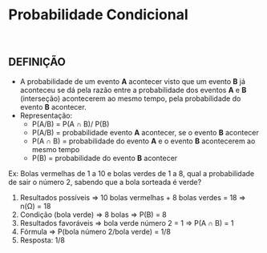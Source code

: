 # Probabilidade Condicional

<br>

## DEFINIÇÃO
* A probabilidade de um evento **A** acontecer visto que um evento **B** já aconteceu se dá pela razão entre a probabilidade dos eventos **A** e **B** (interseção) acontecerem ao mesmo tempo, pela probabilidade do evento **B** acontecer. 
* Representação:
  - P(A/B) = P(A ∩ B)/ P(B) 
  - P(A/B) = probabilidade evento **A** acontecer, se o evento **B** acontecer
  - P(A ∩ B) = probabilidade do evento **A** e o evento **B** acontecerem ao mesmo tempo 
  - P(B) = probabilidade do evento **B** acontecer  

Ex: Bolas vermelhas de 1 a 10 e bolas verdes de 1 a 8, qual a probabilidade de sair o número 2, sabendo que a bola sorteada é verde?

1. Resultados possíveis => 10 bolas vermelhas + 8 bolas verdes = 18 => n(Ω) = 18
2. Condição (bola verde) => 8 bolas => P(B) = 8
3. Resultados favoráveis => bola verde número 2 = 1 => P(A ∩ B) = 1
4. Fórmula => P(bola número 2/bola verde) = 1/8
5. Resposta: 1/8

